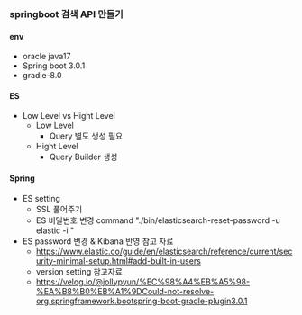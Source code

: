 ### springboot 검색 API 만들기
#### env 
+ oracle java17
+ Spring boot 3.0.1
+ gradle-8.0


#### ES
+ Low Level vs Hight Level
  + Low Level
    + Query 별도 생성 필요
  + Hight Level
    + Query Builder 생성



#### Spring 


+ ES setting
  + SSL 풀어주기
  + ES 비밀번호 변경 command
    "./bin/elasticsearch-reset-password -u elastic -i "
+ ES password 변경 & Kibana 반영 참고 자료
  + https://www.elastic.co/guide/en/elasticsearch/reference/current/security-minimal-setup.html#add-built-in-users
  + version setting 참고자료     
  + https://velog.io/@jollypyun/%EC%98%A4%EB%A5%98-%EA%B8%B0%EB%A1%9DCould-not-resolve-org.springframework.bootspring-boot-gradle-plugin3.0.1